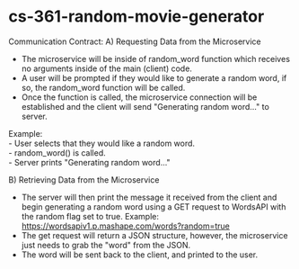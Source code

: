 # cs-361-random-movie-generator

Communication Contract:
A) Requesting Data from the Microservice
  - The microservice will be inside of random_word function which receives no arguments inside of the main (client) code.
  - A user will be prompted if they would like to generate a random word, if so, the random_word function will be called.
  - Once the function is called, the microservice connection will be established and the client will send "Generating random word..." to server.
  
  Example:<br>
      - User selects that they would like a random word.<br>
      - random_word() is called.<br>
      - Server prints "Generating random word..."<br>
    
  B) Retrieving Data from the Microservice
  - The server will then print the message it received from the client and begin generating a random word using a GET request to WordsAPI with
    the random flag set to true. Example: https://wordsapiv1.p.mashape.com/words?random=true
  - The get request will return a JSON structure, however, the microservice just needs to grab the "word" from the JSON.
  - The word will be sent back to the client, and printed to the user.
  

   
